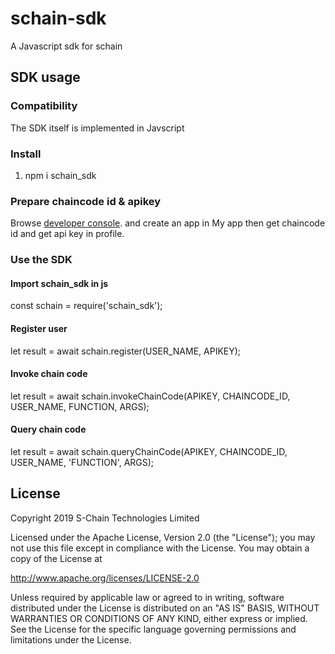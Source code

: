 # schain-sdk

A Javascript sdk for schain

## SDK usage
### Compatibility
The SDK itself is implemented in Javscript

### Install
1) npm i schain_sdk

### Prepare chaincode id & apikey
Browse [developer console](http://ec2-13-231-26-144.ap-northeast-1.compute.amazonaws.com/). and create an app in My app then get chaincode id and get api key in profile.

### Use the SDK

#### Import schain_sdk in js
const schain = require('schain_sdk');

#### Register user
let result = await schain.register(USER_NAME, APIKEY);

#### Invoke chain code
let result = await schain.invokeChainCode(APIKEY, CHAINCODE_ID, USER_NAME, FUNCTION, ARGS);

#### Query chain code
let result = await schain.queryChainCode(APIKEY, CHAINCODE_ID, USER_NAME, 'FUNCTION', ARGS);

## License
Copyright 2019 S-Chain Technologies Limited

Licensed under the Apache License, Version 2.0 (the "License");
you may not use this file except in compliance with the License.
You may obtain a copy of the License at

http://www.apache.org/licenses/LICENSE-2.0

Unless required by applicable law or agreed to in writing, software
distributed under the License is distributed on an "AS IS" BASIS,
WITHOUT WARRANTIES OR CONDITIONS OF ANY KIND, either express or implied.
See the License for the specific language governing permissions and
limitations under the License.

